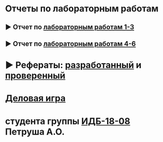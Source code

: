 # Отчеты по лабораторным работам

## ► Отчет по [лабораторным работам 1-3](https://github.com/Annushka-13/PetrushAnn.github.io/wiki/Labs-1-3)

## ► Отчет по [лабораторным работам 4-6]()

# ► Рефераты: [разработанный]() и [проверенный]()

# [Деловая игра]()

# студента группы [ИДБ-18-08](https://docs.google.com/spreadsheets/d/1bKTqLJ_fwtBglIUNzz2MdDjdNV1_TjivVgGB1mNEjXw/edit?usp=sharing) Петруша А.О.
